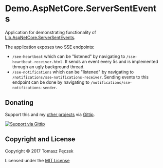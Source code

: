 # Demo.AspNetCore.ServerSentEvents
Application for demonstrating functionality of [Lib.AspNetCore.ServerSentEvents](https://github.com/tpeczek/Lib.AspNetCore.ServerSentEvents).

The application exposes two SSE endpoints:
* `/see-heartbeat` which can be "listened" by navigating to `/sse-heartbeat-receiver.html`. It sends an event every 5s and is implemented through an ugly background thread.
* `/sse-notifications` which can be "listened" by navigating to `/notifications/sse-notifications-receiver`. Sending events to this endpoint can be done by navigating to `/notifications/sse-notifications-sender`.

## Donating
Support this and my [other projects](https://github.com/tpeczek/) via [Gittip](https://www.gittip.com/tpeczek/).

[![Support via Gittip](https://2.bp.blogspot.com/-hfTLKixXGvw/U-PmH5hGK4I/AAAAAAAAAf8/o94Go42VeZU/s1600/gittip.png)](https://www.gittip.com/tpeczek/)

## Copyright and License
Copyright © 2017 Tomasz Pęczek

Licensed under the [MIT License](https://github.com/tpeczek/Demo.AspNetCore.ServerSentEvents/blob/master/LICENSE.md)
